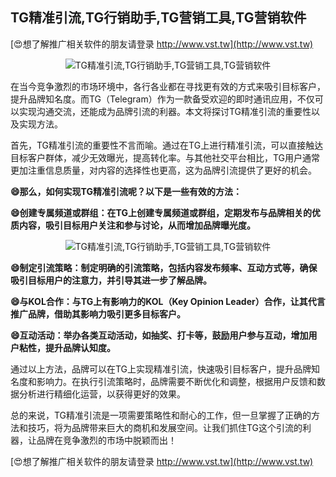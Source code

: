 ## **TG精准引流,TG行销助手,TG营销工具,TG营销软件**

[😍想了解推广相关软件的朋友请登录 http://www.vst.tw](http://www.vst.tw)

 <center><img src="https://vst.tw/MP4/tuiguang/png/5.png" alt="TG精准引流,TG行销助手,TG营销工具,TG营销软件"></center>

在当今竞争激烈的市场环境中，各行各业都在寻找更有效的方式来吸引目标客户，提升品牌知名度。而TG（Telegram）作为一款备受欢迎的即时通讯应用，不仅可以实现沟通交流，还能成为品牌引流的利器。本文将探讨TG精准引流的重要性以及实现方法。

首先，TG精准引流的重要性不言而喻。通过在TG上进行精准引流，可以直接触达目标客户群体，减少无效曝光，提高转化率。与其他社交平台相比，TG用户通常更加注重信息质量，对内容的选择性也更高，这为品牌引流提供了更好的机会。

**😄那么，如何实现TG精准引流呢？以下是一些有效的方法：**

**😄创建专属频道或群组：在TG上创建专属频道或群组，定期发布与品牌相关的优质内容，吸引目标用户关注和参与讨论，从而增加品牌曝光度。**

 <center><img src="https://vst.tw/MP4/tuiguang/png/6.png" alt="TG精准引流,TG行销助手,TG营销工具,TG营销软件"></center>

**😄制定引流策略：制定明确的引流策略，包括内容发布频率、互动方式等，确保吸引目标用户的注意力，并引导其进一步了解品牌。**

**😄与KOL合作：与TG上有影响力的KOL（Key Opinion Leader）合作，让其代言推广品牌，借助其影响力吸引更多目标客户。**

**😄互动活动：举办各类互动活动，如抽奖、打卡等，鼓励用户参与互动，增加用户粘性，提升品牌认知度。**

通过以上方法，品牌可以在TG上实现精准引流，快速吸引目标客户，提升品牌知名度和影响力。在执行引流策略时，品牌需要不断优化和调整，根据用户反馈和数据分析进行精细化运营，以获得更好的效果。

总的来说，TG精准引流是一项需要策略性和耐心的工作，但一旦掌握了正确的方法和技巧，将为品牌带来巨大的商机和发展空间。让我们抓住TG这个引流的利器，让品牌在竞争激烈的市场中脱颖而出！

[😍想了解推广相关软件的朋友请登录 http://www.vst.tw](http://www.vst.tw)



